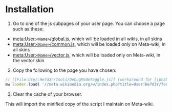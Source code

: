Installation
===========================

1. Go to one of the js subpages of your user page. You can choose a page such as these:
  * [meta:User:`<Name>`/global.js](https://meta.wikimedia.org/wiki/Special:MyPage/global.js), which will be loaded in all wikis, in all skins
  * [meta:User:`<Name>`/common.js](https://meta.wikimedia.org/wiki/Special:MyPage/common.js), which will be loaded only on Meta-wiki, in all skins
  * [meta:User:`<Name>`/vector.js](https://meta.wikimedia.org/wiki/Special:MyPage/vector.js), which will be loaded only on Meta-wiki, in the vector skin
2. Copy the following to the page you have chosen:

  ```javascript
  // [[File:User:He7d3r/Tools/DebugModeToggle.js]] (workaround for [[phab:T35355]])
  mw.loader.load( '//meta.wikimedia.org/w/index.php?title=User:He7d3r/Tools/DebugModeToggle.js&action=raw&ctype=text/javascript' );
  ```

3. Clear the cache of your browser.

This will import the minified copy of the script I maintain on Meta-wiki.